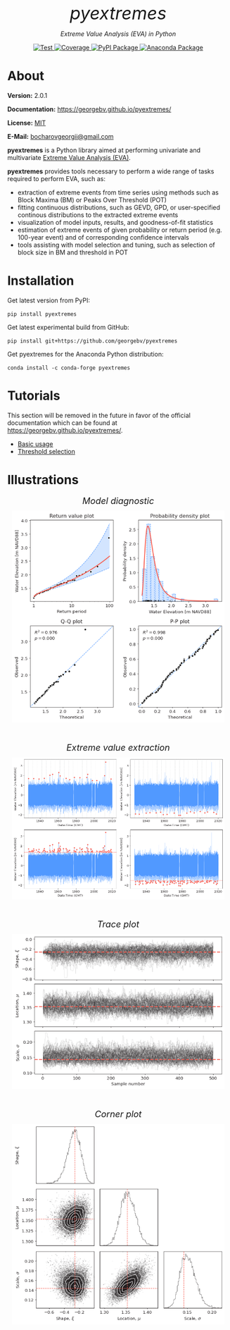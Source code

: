 <p align="center" style="font-size:40px; margin:0px 10px 0px 10px">
    <em>pyextremes</em>
</p>
<p align="center">
    <em>Extreme Value Analysis (EVA) in Python</em>
</p>
<p align="center">
<a href="https://github.com/georgebv/pyextremes/actions?query=workflow%3Abuild" target="_blank">
    <img src="https://github.com/georgebv/pyextremes/workflows/build/badge.svg" alt="Test">
</a>
<a href="https://codecov.io/gh/georgebv/pyextremes" target="_blank">
    <img src="https://codecov.io/gh/georgebv/pyextremes/branch/master/graph/badge.svg" alt="Coverage">
</a>
<a href="https://pypi.org/project/pyextremes" target="_blank">
    <img src="https://badge.fury.io/py/pyextremes.svg" alt="PyPI Package">
</a>
<a href="https://anaconda.org/conda-forge/pyextremes" target="_blank">
    <img src="https://img.shields.io/conda/vn/conda-forge/pyextremes.svg" alt="Anaconda Package">
</a>
</p>

# About

**Version:** 2.0.1

**Documentation:** https://georgebv.github.io/pyextremes/

**License:** [MIT](https://opensource.org/licenses/MIT)

**E-Mail:** bocharovgeorgii@gmail.com

**pyextremes** is a Python library aimed at performing univariate and multivariate
[Extreme Value Analysis (EVA)](https://en.wikipedia.org/wiki/Extreme_value_theory).

**pyextremes** provides tools necessary to perform a wide range of tasks required to
perform EVA, such as:

- extraction of extreme events from time series using methods such as
Block Maxima (BM) or Peaks Over Threshold (POT)
- fitting continuous distributions, such as GEVD, GPD, or user-specified
continous distributions to the extracted extreme events
- visualization of model inputs, results, and goodness-of-fit statistics
- estimation of extreme events of given probability or return period
(e.g. 100-year event) and of corresponding confidence intervals
- tools assisting with model selection and tuning, such as selection of
block size in BM and threshold in POT

# Installation

Get latest version from PyPI:

```shell
pip install pyextremes
```

Get latest experimental build from GitHub:

```shell
pip install git+https://github.com/georgebv/pyextremes
```

Get pyextremes for the Anaconda Python distribution:

```shell
conda install -c conda-forge pyextremes
```

# Tutorials

This section will be removed in the future in favor of the official documentation
which can be found at https://georgebv.github.io/pyextremes/.

- [Basic usage](https://nbviewer.jupyter.org/github/georgebv/pyextremes-notebooks/blob/master/notebooks/EVA%20basic.ipynb)
- [Threshold selection](https://nbviewer.jupyter.org/github/georgebv/pyextremes-notebooks/blob/master/notebooks/tutorials/threshold%20selection.ipynb)

# Illustrations

<p align="center" style="font-size:20px; margin:10px 10px 0px 10px">
    <em>Model diagnostic</em>
</p>
<p align="center" style="font-size:20px; margin:10px 10px 40px 10px">
  <img src="https://raw.githubusercontent.com/georgebv/pyextremes-notebooks/master/notebooks/documentation/readme%20figures/diagnostic.png" alt="Diagnostic plot" width="600px">
</p>

<p align="center" style="font-size:20px; margin:10px 10px 0px 10px">
    <em>Extreme value extraction</em>
</p>
<p align="center" style="font-size:20px; margin:10px 10px 40px 10px">
  <img src="https://raw.githubusercontent.com/georgebv/pyextremes-notebooks/master/notebooks/documentation/readme%20figures/extremes.png" alt="Diagnostic plot" width="600px">
</p>

<p align="center" style="font-size:20px; margin:10px 10px 0px 10px">
    <em>Trace plot</em>
</p>
<p align="center" style="font-size:20px; margin:10px 10px 40px 10px">
  <img src="https://raw.githubusercontent.com/georgebv/pyextremes-notebooks/master/notebooks/documentation/readme%20figures/trace.png" alt="Diagnostic plot" width="600px">
</p>

<p align="center" style="font-size:20px; margin:10px 10px 0px 10px">
    <em>Corner plot</em>
</p>
<p align="center" style="font-size:20px; margin:10px 10px 40px 10px">
  <img src="https://raw.githubusercontent.com/georgebv/pyextremes-notebooks/master/notebooks/documentation/readme%20figures/corner.png" alt="Diagnostic plot" width="600px">
</p>
